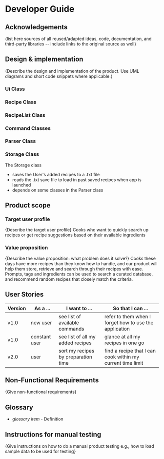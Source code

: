 # Developer Guide

## Acknowledgements

{list here sources of all reused/adapted ideas, code, documentation, and third-party libraries -- include links to the original source as well}

## Design & implementation

{Describe the design and implementation of the product. Use UML diagrams and short code snippets where applicable.}

### Ui Class

### Recipe Class

### RecipeList Class

### Command Classes

### Parser Class

### Storage Class
The Storage class
- saves the User's added recipes to a .txt file
- reads the .txt save file to load in past saved recipes when app is launched
- depends on some classes in the Parser class

## Product scope
### Target user profile

{Describe the target user profile}
Cooks who want to quickly search up recipes or get recipe suggestions based on their available ingredients

### Value proposition

{Describe the value proposition: what problem does it solve?}
Cooks these days have more recipes than they know how to handle, and our product will help them store, retrieve and search through their recipes with ease.
Prompts, tags and ingredients can be used to search a curated database, and recommend random recipes that closely match the criteria.

## User Stories

| Version | As a ...      | I want to ...                       | So that I can ...                                          |
|---------|---------------|-------------------------------------|------------------------------------------------------------|
| v1.0    | new user      | see list of available commands      | refer to them when I forget how to use the application     |
| v1.0    | constant user | see list of all my added recipes    | glance at all my recipes in one go                         |
| v2.0    | user          | sort my recipes by preparation time | find a recipe that I can cook within my current time limit |


## Non-Functional Requirements

{Give non-functional requirements}

## Glossary

* *glossary item* - Definition

## Instructions for manual testing

{Give instructions on how to do a manual product testing e.g., how to load sample data to be used for testing}
